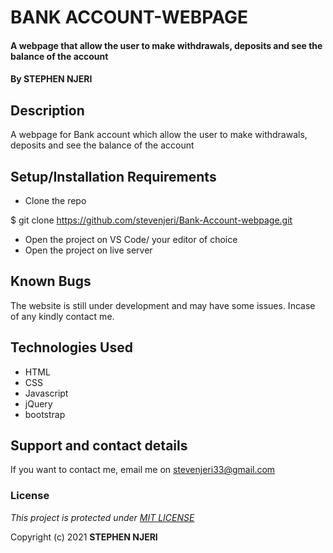 # BANK ACCOUNT-WEBPAGE
#### A webpage that allow the user to make withdrawals, deposits and see the balance of the account
#### By STEPHEN NJERI
## Description
A webpage for Bank account which allow the user to make withdrawals, deposits and see the balance of the account
## Setup/Installation Requirements
* Clone the repo

$ git clone https://github.com/stevenjeri/Bank-Account-webpage.git

* Open  the project on VS Code/ your editor of choice
* Open the project on live server
## Known Bugs
The website is still under development and may have some issues. Incase of any kindly contact me.
## Technologies Used
* HTML
* CSS
* Javascript
* jQuery
* bootstrap
## Support and contact details
If you want to contact me, email me on stevenjeri33@gmail.com
### License
*This project is protected under [MIT LICENSE](LICENSE)*

Copyright (c) 2021 **STEPHEN NJERI**
